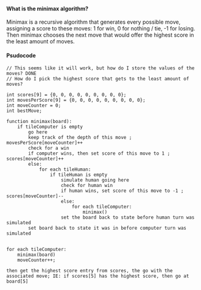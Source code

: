 #### What is the minimax algorithm?
Minimax is a recursive algorithm that generates every possible move, assigning a score to these moves: 1 for win, 0 for nothing / tie, -1 for losing. Then minimax chooses the next move that would offer the highest score in the least amount of moves.

#### Psudocode
```
// This seems like it will work, but how do I store the values of the moves? DONE
// How do I pick the highest score that gets to the least amount of moves?

int scores[9] = {0, 0, 0, 0, 0, 0, 0, 0, 0};
int movesPerScore[9] = {0, 0, 0, 0, 0, 0, 0, 0, 0};
int moveCounter = 0;
int bestMove;

function minimax(board):
    if tileComputer is empty
        go here
        keep track of the depth of this move ; movesPerScore[moveCounter]++
        check for a win
        if computer wins, then set score of this move to 1 ; scores[moveCounter]++
        else:
            for each tileHuman:
                if tileHuman is empty
                    simulate human going here
                    check for human win
                    if human wins, set score of this move to -1 ; scores[moveCounter]--
                    else:
                        for each tileComputer:
                            minimax()
                    set the board back to state before human turn was simulated
        set board back to state it was in before computer turn was simulated


for each tileComputer:
    minimax(board)
    moveCounter++;

then get the highest score entry from scores, the go with the associated move; IE: if scores[5] has the highest score, then go at board[5]





```